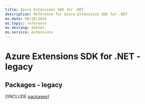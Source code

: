 ```yaml
---
title: Azure Extensions SDK for .NET
description: Reference for Azure Extensions SDK for .NET
ms.date: 08/28/2024
ms.topic: reference
ms.devlang: dotnet
ms.service: extensions
---
```

# Azure Extensions SDK for .NET - legacy
## Packages - legacy
[!INCLUDE [packages](extensions-index.md)]